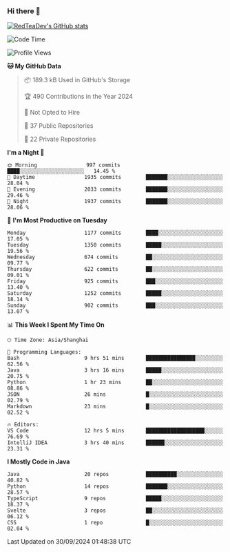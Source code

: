 ### Hi there 👋

<!--
**RedTeaDev/RedTeaDev** is a ✨ _special_ ✨ repository because its `README.md` (this file) appears on your GitHub profile.

Here are some ideas to get you started:

- 🔭 I’m currently working on ...
- 🌱 I’m currently learning ...
- 👯 I’m looking to collaborate on ...
- 🤔 I’m looking for help with ...
- 💬 Ask me about ...
- 📫 How to reach me: ...
- 😄 Pronouns: ...
- ⚡ Fun fact: ...
-->

<!--
[![wakatime](https://wakatime.com/badge/user/6b101ed0-04c0-4490-9283-eb61f2efff96.svg)](https://wakatime.com/@6b101ed0-04c0-4490-9283-eb61f2efff96)
!-->

[![RedTeaDev's GitHub stats](https://github-readme-stats.vercel.app/api?username=RedTeaDev\&include_all_commits=true)](https://github.com/anuraghazra/github-readme-stats)
<!--
[![willianrod's wakatime stats](https://github-readme-stats.vercel.app/api/wakatime?username=RedTeaDev)](https://github.com/anuraghazra/github-readme-stats)
!-->
<!--START_SECTION:waka-->
![Code Time](http://img.shields.io/badge/Code%20Time-2%2C581%20hrs%2041%20mins-blue)

![Profile Views](http://img.shields.io/badge/Profile%20Views-9-blue)

**🐱 My GitHub Data** 

> 📦 189.3 kB Used in GitHub's Storage 
 > 
> 🏆 490 Contributions in the Year 2024
 > 
> 🚫 Not Opted to Hire
 > 
> 📜 37 Public Repositories 
 > 
> 🔑 22 Private Repositories 
 > 
**I'm a Night 🦉** 

```text
🌞 Morning                997 commits         ████░░░░░░░░░░░░░░░░░░░░░   14.45 % 
🌆 Daytime                1935 commits        ███████░░░░░░░░░░░░░░░░░░   28.04 % 
🌃 Evening                2033 commits        ███████░░░░░░░░░░░░░░░░░░   29.46 % 
🌙 Night                  1937 commits        ███████░░░░░░░░░░░░░░░░░░   28.06 % 
```
📅 **I'm Most Productive on Tuesday** 

```text
Monday                   1177 commits        ████░░░░░░░░░░░░░░░░░░░░░   17.05 % 
Tuesday                  1350 commits        █████░░░░░░░░░░░░░░░░░░░░   19.56 % 
Wednesday                674 commits         ██░░░░░░░░░░░░░░░░░░░░░░░   09.77 % 
Thursday                 622 commits         ██░░░░░░░░░░░░░░░░░░░░░░░   09.01 % 
Friday                   925 commits         ███░░░░░░░░░░░░░░░░░░░░░░   13.40 % 
Saturday                 1252 commits        █████░░░░░░░░░░░░░░░░░░░░   18.14 % 
Sunday                   902 commits         ███░░░░░░░░░░░░░░░░░░░░░░   13.07 % 
```


📊 **This Week I Spent My Time On** 

```text
🕑︎ Time Zone: Asia/Shanghai

💬 Programming Languages: 
Bash                     9 hrs 51 mins       ████████████████░░░░░░░░░   62.56 % 
Java                     3 hrs 16 mins       █████░░░░░░░░░░░░░░░░░░░░   20.75 % 
Python                   1 hr 23 mins        ██░░░░░░░░░░░░░░░░░░░░░░░   08.86 % 
JSON                     26 mins             █░░░░░░░░░░░░░░░░░░░░░░░░   02.79 % 
Markdown                 23 mins             █░░░░░░░░░░░░░░░░░░░░░░░░   02.52 % 

🔥 Editors: 
VS Code                  12 hrs 5 mins       ███████████████████░░░░░░   76.69 % 
IntelliJ IDEA            3 hrs 40 mins       ██████░░░░░░░░░░░░░░░░░░░   23.31 % 
```

**I Mostly Code in Java** 

```text
Java                     20 repos            ██████████░░░░░░░░░░░░░░░   40.82 % 
Python                   14 repos            ███████░░░░░░░░░░░░░░░░░░   28.57 % 
TypeScript               9 repos             █████░░░░░░░░░░░░░░░░░░░░   18.37 % 
Svelte                   3 repos             ██░░░░░░░░░░░░░░░░░░░░░░░   06.12 % 
CSS                      1 repo              █░░░░░░░░░░░░░░░░░░░░░░░░   02.04 % 
```




 Last Updated on 30/09/2024 01:48:38 UTC
<!--END_SECTION:waka-->


